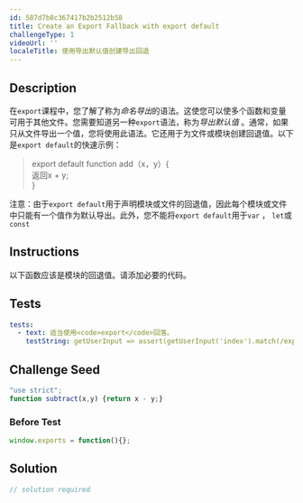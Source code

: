 ```yaml
---
id: 587d7b8c367417b2b2512b58
title: Create an Export Fallback with export default
challengeType: 1
videoUrl: ''
localeTitle: 使用导出默认值创建导出回退
---
```


## Description
<section id="description">在<code>export</code>课程中，您了解了称为<dfn>命名导出</dfn>的语法。这使您可以使多个函数和变量可用于其他文件。您需要知道另一种<code>export</code>语法，称为<dfn>导出默认值</dfn> 。通常，如果只从文件导出一个值，您将使用此语法。它还用于为文件或模块创建回退值。以下是<code>export default</code>的快速示例： <blockquote> export default function add（x，y）{ <br>返回x + y; <br> } </blockquote>注意：由于<code>export default</code>用于声明模块或文件的回退值，因此每个模块或文件中只能有一个值作为默认导出。此外，您不能将<code>export default</code>用于<code>var</code> ， <code>let</code>或<code>const</code> </section>

## Instructions
<section id="instructions">以下函数应该是模块的回退值。请添加必要的代码。 </section>

## Tests
<section id='tests'>

```yml
tests:
  - text: 适当使用<code>export</code>回落。
    testString: getUserInput => assert(getUserInput('index').match(/export\s+default\s+function\s+subtract\(x,y\)\s+{return\s+x\s-\s+y;}/g), 'Your code should use <code>export</code> fallback.');

```

</section>

## Challenge Seed
<section id='challengeSeed'>

<div id='js-seed'>

```js
"use strict";
function subtract(x,y) {return x - y;}

```

</div>

### Before Test
<div id='js-setup'>

```js
window.exports = function(){};

```

</div>


</section>

## Solution
<section id='solution'>

```js
// solution required
```
</section>
